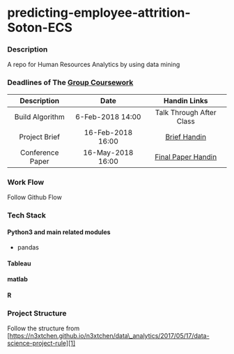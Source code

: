 # predicting-employee-attrition-Soton-ECS
### Description
A repo for Human Resources Analytics by using data mining

### Deadlines of The [Group Coursework](http://comp6237.ecs.soton.ac.uk/cw/coursework1.html)
| Description | Date | Handin Links |
| :----------: | :---: | :------------: |
| Build Algorithm | 6-Feb-2018 14:00 | Talk Through After Class |
| Project Brief | 16-Feb-2018 16:00 | [Brief Handin](http://handin.ecs.soton.ac.uk/handin/1718/COMP6237/1/) |
| Conference Paper | 16-May-2018 16:00 | [Final Paper Handin](http://handin.ecs.soton.ac.uk/handin/1718/COMP6237/2/) |

### Work Flow
Follow Github Flow
### Tech Stack

#### Python3 and main related modules
- pandas

#### Tableau
#### matlab
#### R

### Project Structure
Follow the structure from [https://n3xtchen.github.io/n3xtchen/data\_analytics/2017/05/17/data-science-project-rule][1]

[1]:	https://n3xtchen.github.io/n3xtchen/data_analytics/2017/05/17/data-science-project-rule
